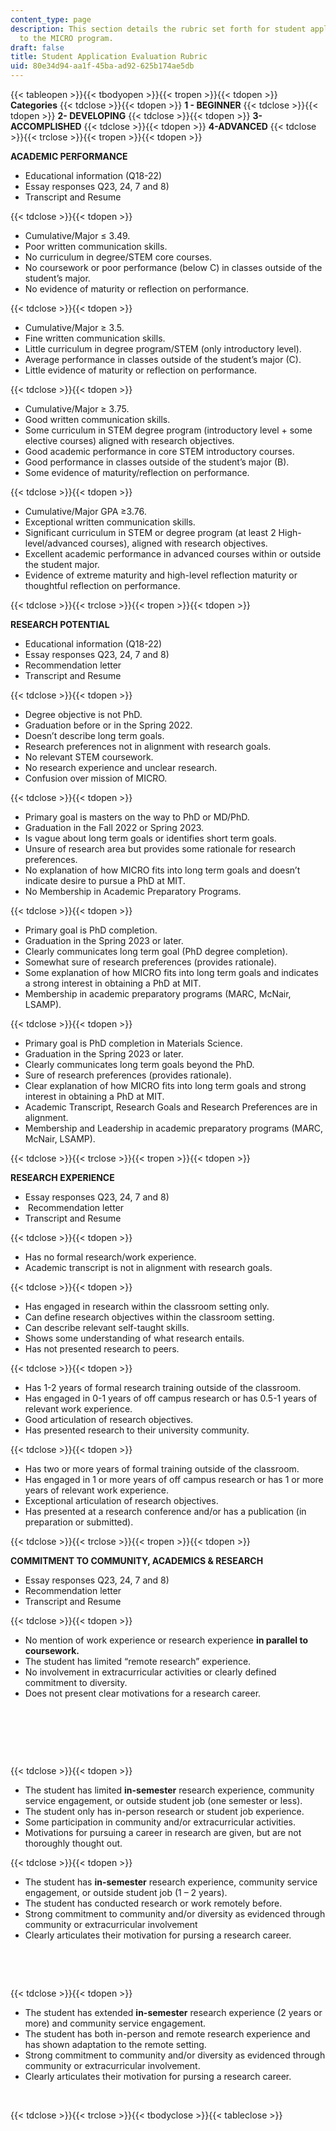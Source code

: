 ```yaml
---
content_type: page
description: This section details the rubric set forth for student application evaluations
  to the MICRO program.
draft: false
title: Student Application Evaluation Rubric
uid: 80e34d94-aa1f-45ba-ad92-625b174ae5db
---
```

{{< tableopen >}}{{< tbodyopen >}}{{< tropen >}}{{< tdopen >}}
**Categories**
{{< tdclose >}}{{< tdopen >}}
**1 - BEGINNER**
{{< tdclose >}}{{< tdopen >}}
**2- DEVELOPING**
{{< tdclose >}}{{< tdopen >}}
**3-ACCOMPLISHED**
{{< tdclose >}}{{< tdopen >}}
**4-ADVANCED**
{{< tdclose >}}{{< trclose >}}{{< tropen >}}{{< tdopen >}}

**ACADEMIC PERFORMANCE**

- Educational information (Q18-22)
- Essay responses Q23, 24, 7 and 8)
- Transcript and Resume

{{< tdclose >}}{{< tdopen >}}

- Cumulative/Major ≤ 3.49.
- Poor written communication skills.
- No curriculum in degree/STEM core courses.
- No coursework or poor performance (below C) in classes outside of the student’s major.
- No evidence of maturity or reflection on performance.

{{< tdclose >}}{{< tdopen >}}

- Cumulative/Major ≥ 3.5.
- Fine written communication skills.
- Little curriculum in degree program/STEM (only introductory level).
- Average performance in classes outside of the student’s major (C).
- Little evidence of maturity or reflection on performance.

{{< tdclose >}}{{< tdopen >}}

- Cumulative/Major ≥ 3.75.
- Good written communication skills.
- Some curriculum in STEM degree program (introductory level + some elective courses) aligned with research objectives.
- Good academic performance in core STEM introductory courses.
- Good performance in classes outside of the student’s major (B).
- Some evidence of maturity/reflection on performance.

{{< tdclose >}}{{< tdopen >}}

- Cumulative/Major GPA ≥3.76.
- Exceptional written communication skills.
- Significant curriculum in STEM or degree program (at least 2 High-level/advanced courses), aligned with research objectives.
- Excellent academic performance in advanced courses within or outside the student major.
- Evidence of extreme maturity and high-level reflection maturity or thoughtful reflection on performance.

{{< tdclose >}}{{< trclose >}}{{< tropen >}}{{< tdopen >}}

**RESEARCH POTENTIAL**

- Educational information (Q18-22)
- Essay responses Q23, 24, 7 and 8)
- Recommendation letter
- Transcript and Resume

{{< tdclose >}}{{< tdopen >}}

- Degree objective is not PhD.
- Graduation before or in the Spring 2022.
- Doesn’t describe long term goals.
- Research preferences not in alignment with research goals.
- No relevant STEM coursework.
- No research experience and unclear research.
- Confusion over mission of MICRO.

{{< tdclose >}}{{< tdopen >}}

- Primary goal is masters on the way to PhD or MD/PhD.
- Graduation in the Fall 2022 or Spring 2023.
- Is vague about long term goals or identifies short term goals.
- Unsure of research area but provides some rationale for research preferences.
- No explanation of how MICRO fits into long term goals and doesn’t indicate desire to pursue a PhD at MIT.
- No Membership in Academic Preparatory Programs.

{{< tdclose >}}{{< tdopen >}}

- Primary goal is PhD completion.
- Graduation in the Spring 2023 or later.
- Clearly communicates long term goal (PhD degree completion).
- Somewhat sure of research preferences (provides rationale).
- Some explanation of how MICRO fits into long term goals and indicates a strong interest in obtaining a PhD at MIT.
- Membership in academic preparatory programs (MARC, McNair, LSAMP).

{{< tdclose >}}{{< tdopen >}}

- Primary goal is PhD completion in Materials Science.
- Graduation in the Spring 2023 or later.
- Clearly communicates long term goals beyond the PhD.
- Sure of research preferences (provides rationale).
- Clear explanation of how MICRO fits into long term goals and strong interest in obtaining a PhD at MIT.
- Academic Transcript, Research Goals and Research Preferences are in alignment.
- Membership and Leadership in academic preparatory programs (MARC, McNair, LSAMP).

{{< tdclose >}}{{< trclose >}}{{< tropen >}}{{< tdopen >}}

**RESEARCH EXPERIENCE**

- Essay responses Q23, 24, 7 and 8)
-  Recommendation letter
- Transcript and Resume

{{< tdclose >}}{{< tdopen >}}

- Has no formal research/work experience.
- Academic transcript is not in alignment with research goals.

{{< tdclose >}}{{< tdopen >}}

- Has engaged in research within the classroom setting only.
- Can define research objectives within the classroom setting.
- Can describe relevant self-taught skills.
- Shows some understanding of what research entails.
- Has not presented research to peers.

{{< tdclose >}}{{< tdopen >}}

- Has 1-2 years of formal research training outside of the classroom.
- Has engaged in 0-1 years of off campus research or has 0.5-1 years of relevant work experience.
- Good articulation of research objectives.
- Has presented research to their university community.

{{< tdclose >}}{{< tdopen >}}

- Has two or more years of formal training outside of the classroom.
- Has engaged in 1 or more years of off campus research or has 1 or more years of relevant work experience.
- Exceptional articulation of research objectives.
- Has presented at a research conference and/or has a publication (in preparation or submitted).

{{< tdclose >}}{{< trclose >}}{{< tropen >}}{{< tdopen >}}

**COMMITMENT TO COMMUNITY, ACADEMICS & RESEARCH**

- Essay responses Q23, 24, 7 and 8)
- Recommendation letter
- Transcript and Resume

{{< tdclose >}}{{< tdopen >}}

- No mention of work experience or research experience **in parallel to coursework.**
- The student has limited “remote research” experience.
- No involvement in extracurricular activities or clearly defined commitment to diversity.
- Does not present clear motivations for a research career.

 

 

 

{{< tdclose >}}{{< tdopen >}}

- The student has limited **in-semester** research experience, community service engagement, or outside student job (one semester or less).
- The student only has in-person research or student job experience.
- Some participation in community and/or extracurricular activities.
- Motivations for pursuing a career in research are given, but are not thoroughly thought out.

{{< tdclose >}}{{< tdopen >}}

- The student has **in-semester** research experience, community service engagement, or outside student job (1 – 2 years).
- The student has conducted research or work remotely before.
- Strong commitment to community and/or diversity as evidenced through community or extracurricular involvement
- Clearly articulates their motivation for pursing a research career.   

 

 

{{< tdclose >}}{{< tdopen >}}

- The student has extended **in-semester** research experience (2 years or more) and community service engagement.
- The student has both in-person and remote research experience and has shown adaptation to the remote setting.
- Strong commitment to community and/or diversity as evidenced through community or extracurricular involvement.
- Clearly articulates their motivation for pursing a research career. 

 

{{< tdclose >}}{{< trclose >}}{{< tbodyclose >}}{{< tableclose >}}
